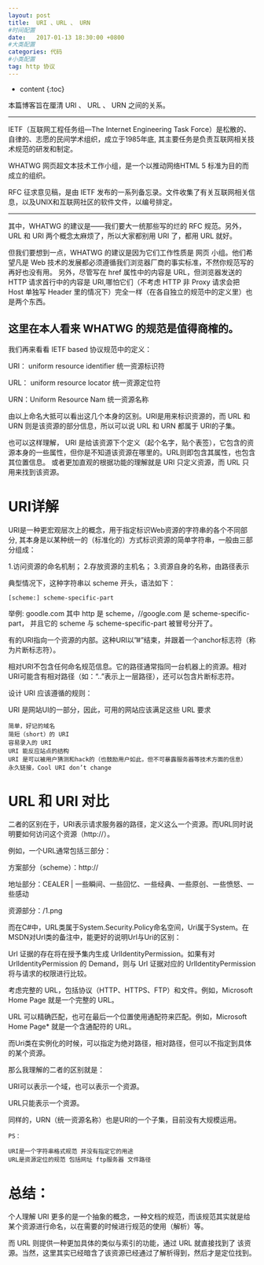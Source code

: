 ```yaml
---
layout: post
title:  URI 、URL 、 URN
#时间配置
date:   2017-01-13 18:30:00 +0800
#大类配置
categories: 代码
#小类配置
tag: http 协议
---
```


* content
{:toc}



 本篇博客旨在厘清 URI 、 URL 、 URN 之间的关系。

----------------------------------

 IETF（互联网工程任务组—The Internet Engineering Task Force）是松散的、自律的、志愿的民间学术组织，成立于1985年底, 其主要任务是负责互联网相关技术规范的研发和制定。

 WHATWG 网页超文本技术工作小组，是一个以推动网络HTML 5 标准为目的而成立的组织。

 RFC 征求意见稿，是由 IETF 发布的一系列备忘录。文件收集了有关互联网相关信息，以及UNIX和互联网社区的软件文件，以编号排定。

----------------------------------
 其中，WHATWG 的建议是——我们要大一统那些写的烂的 RFC 规范。另外，URL 和 URI 两个概念太麻烦了，所以大家都别用 URI 了，都用 URL 就好。
 
 但我们要想到一点，WHATWG 的建议是因为它们工作性质是 网页 小组。他们希望凡是 Web 技术的发展都必须遵循我们浏览器厂商的事实标准，不然你规范写的再好也没有用。
 另外，尽管写在 href 属性中的内容是 URL，但浏览器发送的 HTTP 请求首行中的内容是 URI,哪怕它们（不考虑 HTTP 非 Proxy 请求会把 Host 单独写 Header 里的情况下）完全一样（在各自独立的规范中的定义里）也是两个东西。
 
 这里在本人看来 WHATWG 的规范是值得商榷的。
----------------------------------
 我们再来看看 IETF based 协议规范中的定义：

 URI： uniform resource identifier  统一资源标识符

 URL： uniform resource locator     统一资源定位符
 
 URN：Uniform Resource Nam          统一资源名称
 
 由以上命名大抵可以看出这几个本身的区别。URI是用来标识资源的，而 URL 和 URN 则是该资源的部分信息，所以可以说 URL 和 URN 都属于
 URI的子集。
 
 也可以这样理解， URI 是给该资源下个定义（起个名字，贴个表签），它包含的资源本身的一些属性，但你是不知道该资源在哪里的。URL则即包含其属性，也包含其位置信息。
 或者更加直观的根据功能的理解就是 URI 只定义资源，而 URL 只用来找到该资源。
 
 URI详解
 ======================================
 URI是一种更宏观层次上的概念，用于指定标识Web资源的字符串的各个不同部分, 其本身是以某种统一的（标准化的）方式标识资源的简单字符串，一般由三部分组成：
 
 1.访问资源的命名机制；
 2.存放资源的主机名；
 3.资源自身的名称，由路径表示
 
 典型情况下，这种字符串以 scheme 开头，语法如下：

	[scheme:] scheme-specific-part
	
 举例: goodle.com 其中 http 是 scheme，//google.com 是 scheme-specific-part， 并且它的 scheme 与 scheme-specific-part 被冒号分开了。
 
 有的URI指向一个资源的内部。这种URI以”#”结束，并跟着一个anchor标志符（称为片断标志符）。
 
 相对URI不包含任何命名规范信息。它的路径通常指同一台机器上的资源。相对URI可能含有相对路径（如：“..”表示上一层路径），还可以包含片断标志符。
 
 设计 URI 应该遵循的规则：
 
 URI 是网站UI的一部分，因此，可用的网站应该满足这些 URL 要求

    简单，好记的域名
    简短（short）的 URI
    容易录入的 URI
    URI 能反应站点的结构
    URI 是可以被用户猜测和hack的（也鼓励用户如此，但不可暴露服务器等技术方面的信息）
    永久链接，Cool URI don’t change

 URL 和 URI 对比
======================================
 二者的区别在于，URI表示请求服务器的路径，定义这么一个资源。而URL同时说明要如何访问这个资源（http://）。

 例如，一个URL通常包括三部分：

 方案部分（scheme）：http://

 地址部分：CEALER | 一些瞬间、一些回忆、一些经典、一些原创、一些愤怒、一些感动

 资源部分：/1.png

 而在C#中，URL类属于System.Security.Policy命名空间，Uri属于System。在MSDN对Url类的备注中，能更好的说明Url与Uri的区别：

 Url 证据的存在将在授予集内生成 UrlIdentityPermission。如果有对 UrlIdentityPermission 的 Demand，则与 Url 证据对应的 UrlIdentityPermission 将与请求的权限进行比较。

 考虑完整的 URL，包括协议（HTTP、HTTPS、FTP）和文件。例如，Microsoft Home Page 就是一个完整的 URL。

 URL 可以精确匹配，也可在最后一个位置使用通配符来匹配。例如，Microsoft Home Page* 就是一个含通配符的 URL。

 而Uri类在实例化的时候，可以指定为绝对路径，相对路径，但可以不指定到具体的某个资源。

 那么我理解的二者的区别就是：

 URI可以表示一个域，也可以表示一个资源。

 URL只能表示一个资源。

 同样的，URN（统一资源名称）也是URI的一个子集，目前没有大规模运用。

    PS：

    URI是一个字符串格式规范 并没有指定它的用途
    URL是资源定位的规范 包括网址 ftp服务器 文件路径
	
 总结：
=============================================
 个人理解 URI 更多的是一个抽象的概念，一种文档的规范，而该规范其实就是给某个资源进行命名，以在需要的时候进行规范的使用（解析）等。
 
 而 URL 则提供一种更加具体的类似与索引的功能，通过 URL 就直接找到了 该资源。当然，这里其实已经暗含了该资源已经通过了解析得到，然后才是定位找到。
 